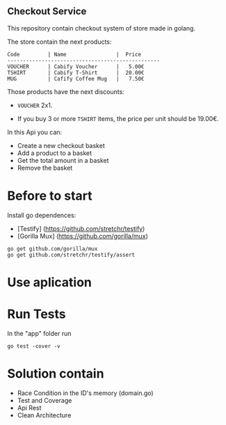 ## Checkout Service

This repository contain checkout system of store made in golang.

The store contain the next products:

``` 
Code         | Name                |  Price
-------------------------------------------------
VOUCHER      | Cabify Voucher      |   5.00€
TSHIRT       | Cabify T-Shirt      |  20.00€
MUG          | Cafify Coffee Mug   |   7.50€
```

Those products have the next discounts:

 * `VOUCHER` 2x1.

 * If you buy 3 or more `TSHIRT` items, the price per unit should be 19.00€.

In this Api you can:
- Create a new checkout basket
- Add a product to a basket
- Get the total amount in a basket
- Remove the basket

# Before to start

Install go dependences:
- [Testify] (https://github.com/stretchr/testify)
- [Gorilla Mux] (https://github.com/gorilla/mux)

```
go get github.com/gorilla/mux
go get github.com/stretchr/testify/assert
```

# Use aplication

# Run Tests
In the "app" folder run
```
go test -cover -v
```

# Solution contain
- Race Condition in the ID's memory  (domain.go)
- Test and Coverage
- Api Rest
- Clean Architecture